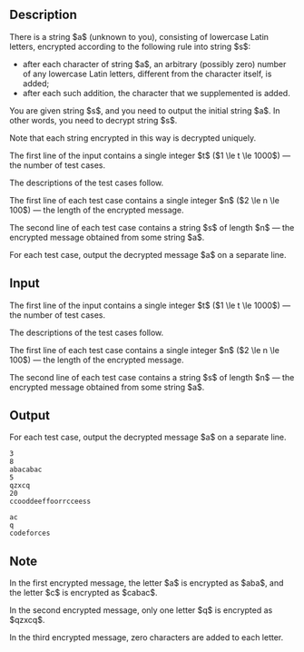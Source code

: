 ## Description

<div><p>There is a string $a$ (unknown to you), consisting of lowercase Latin letters, encrypted according to the following rule into string $s$:</p><ul> <li> after each character of string $a$, an arbitrary (possibly zero) number of any lowercase Latin letters, different from the character itself, is added; </li><li> after each such addition, the character that we supplemented is added. </li></ul><p>You are given string $s$, and you need to output the initial string $a$. In other words, you need to decrypt string $s$.</p><p>Note that each string encrypted in this way is decrypted <span class="tex-font-style-bf">uniquely</span>.</p></div><div class="input-specification"><p>The first line of the input contains a single integer $t$ ($1 \le t \le 1000$)&nbsp;— the number of test cases.</p><p>The descriptions of the test cases follow.</p><p>The first line of each test case contains a single integer $n$ ($2 \le n \le 100$)&nbsp;— the length of the encrypted message.</p><p>The second line of each test case contains a string $s$ of length $n$&nbsp;— the encrypted message obtained from some string $a$.</p></div><div class="output-specification"><p>For each test case, output the decrypted message $a$ on a separate line.</p></div>

## Input

<p>The first line of the input contains a single integer $t$ ($1 \le t \le 1000$)&nbsp;— the number of test cases.</p><p>The descriptions of the test cases follow.</p><p>The first line of each test case contains a single integer $n$ ($2 \le n \le 100$)&nbsp;— the length of the encrypted message.</p><p>The second line of each test case contains a string $s$ of length $n$&nbsp;— the encrypted message obtained from some string $a$.</p>

## Output

<p>For each test case, output the decrypted message $a$ on a separate line.</p>





```input1|2,3,6,7
3
8
abacabac
5
qzxcq
20
ccooddeeffoorrcceess
```




```output1
ac
q
codeforces
```



## Note

<p>In the first encrypted message, the letter $a$ is encrypted as $aba$, and the letter $c$ is encrypted as $cabac$.</p><p>In the second encrypted message, only one letter $q$ is encrypted as $qzxcq$.</p><p>In the third encrypted message, zero characters are added to each letter.</p>

